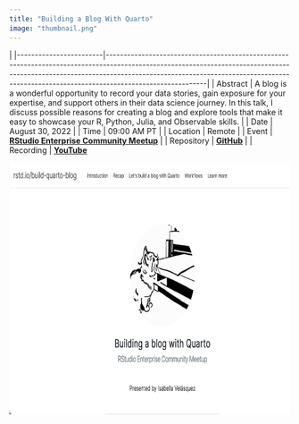 ```yaml
---
title: "Building a Blog With Quarto"
image: "thumbnail.png"
---
```


|
|------------------------|----------------------------------------------------------------------------------------------------------------------------------------------------------------------------------------------------------------------------------------------------------------------|
| Abstract               | A blog is a wonderful opportunity to record your data stories, gain exposure for your expertise, and support others in their data science journey. In this talk, I discuss possible reasons for creating a blog and explore tools that make it easy to showcase your R, Python, Julia, and Observable skills. |
| Date                   | August 30, 2022                                                                                                                                                                                                                                                     |
| Time                   | 09:00 AM PT                                                                                                                                                                                                                                                            |
| Location               | Remote                                                                                                                                                                                                                                                               |
| Event                  | [**RStudio Enterprise Community Meetup**](https://www.meetup.com/rstudio-enterprise-community-meetup/events/287019963/)                                                                                                                                                                  |
| Repository             | [**GitHub**](https://github.com/ivelasq/2022-08-30_building-a-blog-with-quarto)                                                                                                                                                                                           |
| Recording              | [**YouTube**](https://www.youtube.com/watch?v=CVcvXfRyfE0)                        

<center>
<a href="https://ivelasq.quarto.pub/building-a-blog-with-quarto/"><img src="thumbnail.png" target="_blank" style="width:800px;height:450px;"></a>
</center>